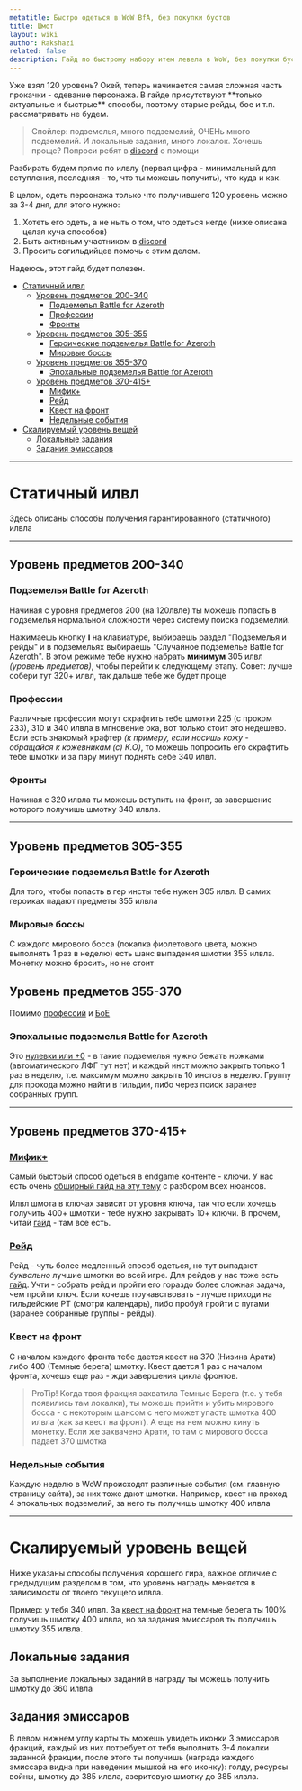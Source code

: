 ```yaml
---
metatitle: Быстро одеться в WoW BfA, без покупки бустов
title: Шмот
layout: wiki
author: Rakshazi
related: false
description: Гайд по быстрому набору итем левела в WoW, без покупки бустов и траты денег
---
```

<div class="row" markdown="1">
<div class="col-lg-6" markdown="1">
Уже взял 120 уровень? Окей, теперь начинается самая сложная часть прокачки - одевание персонажа.
В гайде присутствуют **только актуальные и быстрые** способы, поэтому старые рейды, бое и т.п. рассматривать не будем.

> Спойлер: подземелья, много подземелий, ОЧЕНь много подземелий. И локальные задания, много локалок. Хочешь проще? Попроси ребят в [discord](/wiki/discord) о помощи

Разбирать будем прямо по илвлу (первая цифра - минимальный для вступления, последняя - то, что ты можешь получить), что куда и как.

В целом, одеть персонажа только что получившего 120 уровень можно за 3-4 дня, для этого нужно:

1. Хотеть его одеть, а не ныть о том, что одеться негде (ниже описана целая куча способов)
2. Быть активным участником в [discord](/wiki/discord)
3. Просить согильдийцев помочь с этим делом.

Надеюсь, этот гайд будет полезен.

</div>
<div class="col-lg-6" markdown="1">

<!-- vim-markdown-toc Redcarpet -->

+ [Статичный илвл](#статичный-илвл)
    * [Уровень предметов 200-340](#уровень-предметов-200-340)
        - [Подземелья Battle for Azeroth](#подземелья-battle-for-azeroth)
        - [Профессии](#профессии)
        - [Фронты](#фронты)
    * [Уровень предметов 305-355](#уровень-предметов-305-355)
        - [Героические подземелья Battle for Azeroth](#героические-подземелья-battle-for-azeroth)
        - [Мировые боссы](#мировые-боссы)
    * [Уровень предметов 355-370](#уровень-предметов-355-370)
        - [Эпохальные подземелья Battle for Azeroth](#эпохальные-подземелья-battle-for-azeroth)
    * [Уровень предметов 370-415+](#уровень-предметов-370-415)
        - [Мифик+](#мифик)
        - [Рейд](#рейд)
        - [Квест на фронт](#квест-на-фронт)
        - [Недельные события](#недельные-события)
+ [Скалируемый уровень вещей](#скалируемый-уровень-вещей)
    * [Локальные задания](#локальные-задания)
    * [Задания эмиссаров](#задания-эмиссаров)

<!-- vim-markdown-toc -->

</div>
</div>

<hr>

# Статичный илвл

Здесь описаны способы получения гарантированного (статичного) илвла

<hr>

## Уровень предметов 200-340

<div class="row" markdown="1">
<div class="col-lg-6 pt-2" markdown="1">

### Подземелья Battle for Azeroth

Начиная с уровня предметов 200 (на 120лвле) ты можешь попасть в подземелья нормальной сложности через систему поиска подземелий.

Нажимаешь кнопку **I** на клавиатуре, выбираешь раздел "Подземелья и рейды" и в подземельях выбираешь "Случайное подземелье Battle for Azeroth".
В этом режиме тебе нужно набрать **минимум** 305 илвл _(уровень предметов)_, чтобы перейти к следующему этапу.
Совет: лучше собери тут 320+ илвл, так дальше тебе же будет проще

</div>

<div class="col-lg-6  pt-2 bg-dark" markdown="1">

### Профессии

Различные профессии могут скрафтить тебе шмотки 225 (с проком 233), 310 и 340 илвла в мгновение ока, вот только стоит это недешево.
Если есть знакомый крафтер _(к примеру, если носишь кожу - обращайся к кожевникам (с) К.О)_, то можешь попросить его скрафтить тебе шмотки и за пару минут
поднять себе 340 илвл.

### Фронты

Начиная с 320 илвла ты можешь вступить на фронт, за завершение которого получишь шмотку 340 илвла.

</div>
</div>

<hr>

<div class="row" markdown="1">
<div class="col-lg-6" markdown="1">

## Уровень предметов 305-355

<div class="bg-dark pt-2 pl-2" markdown="1">

### Героические подземелья Battle for Azeroth

Для того, чтобы попасть в гер инсты тебе нужен 305 илвл. В самих героиках падают предметы 355 илвла

</div>

### Мировые боссы

С каждого мирового босса (локалка фиолетового цвета, можно выполнять 1 раз в неделю) есть шанс выпадения шмотки 355 илвла. Монетку можно бросить, но не стоит

</div>
<div class="col-lg-6" markdown="1">

## Уровень предметов 355-370

Помимо [профессий](#section) и [БоЕ](#section-2)

<div class="bg-dark pt-2 pl-2" markdown="1">

### Эпохальные подземелья Battle for Azeroth

Это [нулевки или +0](/wiki/keystones) - в такие подземелья нужно бежать ножками (автоматического ЛФГ тут нет) и каждый инст можно закрыть только 1 раз в неделю,
т.е. максимум можно закрыть 10 инстов в неделю. Группу для прохода можно найти в гильдии, либо через поиск заранее собранных групп.

</div>

</div>
</div>
<hr>

## Уровень предметов 370-415+

<div class="row" markdown="1">
<div class="col-lg-6 bg-dark pt-2" markdown="1">

### [Мифик+](/wiki/keystones)

Самый быстрый способ одеться в endgame контенте - ключи. У нас есть очень [обширный гайд на эту тему](/wiki/keystones) с разбором всех нюансов.

Илвл шмота в ключах зависит от уровня ключа, так что если хочешь получить 400+ шмотки - тебе нужно закрывать 10+ ключи. В прочем, читай [гайд](/wiki/keystones) - там все есть.

</div>
<div class="col-lg-6" markdown="1">

### [Рейд](/wiki/raid)

Рейд - чуть более медленный способ одеться, но тут выпадают _буквально_ лучшие шмотки во всей игре. Для рейдов у нас тоже есть [гайд](/wiki/raid).
Учти - собрать рейд и пройти его гораздо более сложная задача, чем пройти ключ. Если хочешь поучавствовать - лучше приходи на гильдейские РТ (смотри календарь),
либо пробуй пройти с пугами (заранее собранные группы - рейды).

</div>
</div>

<div class="row" markdown="1">
<div class="col-lg-6" markdown="1">

### Квест на фронт

С началом каждого фронта тебе дается квест на 370 (Низина Арати) либо 400 (Темные берега) шмотку. Квест дается 1 раз с началом фронта, хочешь еще раз - жди завершения цикла фронтов.

> ProTip! Когда твоя фракция захватила Темные Берега (т.е. у тебя появились там локалки), ты можешь прийти и убить мирового босса - с некоторым шансом с него может упасть шмотка 400 илвла (как за квест на фронт). А еще на нем можно кинуть монетку. Если же захвачено Арати, то там с мирового босса падает 370 шмотка

</div>
<div class="col-lg-6 bg-dark pt-2" markdown="1">

### Недельные события

Каждую неделю в WoW происходят различные события (см. главную страницу сайта), за них тоже дают шмотки. Например, квест на проход 4 эпохальных подземелий, за него ты получишь шмотку 400 илвла

</div>
</div>

<hr>

# Скалируемый уровень вещей

Ниже указаны способы получения хорошего гира, важное отличие с предыдущим разделом в том, что уровень награды меняется в зависимости от твоего текущего илвла.

Пример: у тебя 340 илвл. За [квест на фронт](#section-7) на темные берега ты 100% получишь шмотку 400 илвла, но за задания эмиссаров ты получишь шмотку 355 илвла.

<div class="row" markdown="1">
<div class="col-lg-6" markdown="1">

## Локальные задания

За выполнение локальных заданий в награду ты можешь получить шмотку до 360 илвла

</div>
<div class="col-lg-6" markdown="1">

## Задания эмиссаров

В левом нижнем углу карты ты можешь увидеть иконки 3 эмиссаров фракций, каждый из них потребует от тебя выполнить 3-4 локалки заданной фракции,
после этого ты получишь (награда каждого эмиссара видна при наведении мышкой на его иконку): голду, ресурсы войны, шмотку до 385 илвла, азеритовую шмотку до 385 илвла.

</div>
</div>
